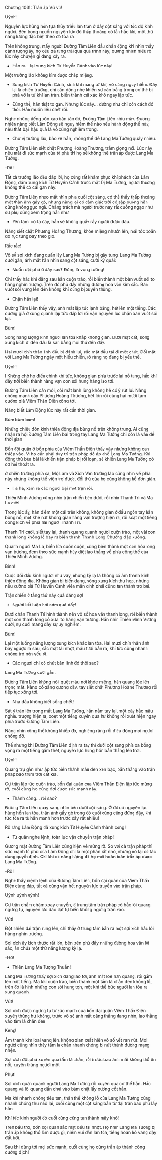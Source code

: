 




Chương 1031: Trấn áp Vù vù!


Uỳnh!

Nguyên lực hùng hồn tựa thủy triều lan tràn ở đảy cột sáng với tốc độ kinh người. Bên trong nguồn nguyên lực đó thấp thoáng có lẫn hắc khí, một thứ năng lượng đặc biệt theo đó tỏa ra.

Trên không trung, mấy người Đường Tâm Liên đầu chấn động khi nhìn thấy cảnh tượng ấy, họ đều đã từng trải qua quá trình này, đương nhiên hiểu rõ lúc này chuyện gì đang xảy ra.

- Hắn ra... lại xung kích Tử Huyền Cảnh vào lúc này!

Một trường lão không kìm được chép miệng.

- Xung kích Từ Huyền Cảnh, sinh khí mang tử khí, vô cùng nguy hiểm. Đây lại là chiến trường, chỉ cần dộng nhẹ khiến sự cán bằng trong cơ thể bị phá vỡ là tử khí lan tràn, biến thành cái xác khô ngay lập tức.

- Đúng thế, hắn thật to gan. Nhưng lúc này... dường như chỉ còn cách đó thôi. Hắn muốn liều chết rồi.

Nghe những tiếng xôn xao bàn tán đó, Đường Tâm Liên nhíu mày. Đương nhiên nàng biết Lâm Động sẽ nguy hiểm thế nào nếu hành dộng thế này, nếu thất bại, hậu quả là vô cùng nghiêm trọng.

- Chư vị trưởng lão, bảo vệ hắn, không thể dể Lang Ma Tướng quấy nhiêu.

Đường Tâm Liên siết chặt Phượng Hoàng Thương, trầm giọng nói. Lúc này nếu mất đi sức mạnh của tổ phù thì họ sẽ không thể trấn áp được Lang Ma Tướng.

-Rõ!

Tất cả trưởng lão đều đáp lời, họ cũng rất khâm phục khí phách của Lâm Động, dám xung kích Tử Huyền Cảnh trước mặt Dị Ma Tướng, người thường không thể có cái gan này.

Đường Tâm Liên nheo mắt nhìn phía cuối cột sáng, có thể thấy thấp thoáng một thân ảnh gầy gò, nhưng nàng lại có cảm giác trời có sập xuống hắn cũng không gục ngã. Chẳng trách mà người trước nay rất cuồng ngạo như sư phụ cũng xem trọng hắn như

- Yên tâm, có ta đây, hắn sẽ không quấy rầy ngươi được đâu.

Nàng siết chặt Phượng Hoàng Thương, khóe miệng nhướn lên, mái tóc xoăn đỏ rực tung bay theo gió.

Rắc rắc!

Vô số sợi xích đang quấn lấy Lang Ma Tướng bị gãy tung. Lang Ma Tướng cười gằn, ánh mắt hắn nhìn sang cột sáng, cười kỳ quái:

- Muốn dột phá ở dây sao? Đúng là vọng tưởng!

Chỉ thấy hắc khí đằng sau hắn cuộn trào, rồi biến thành một bàn vuốt sói to hàng nghìn trượng. Trên đó phủ đầy những đường hoa văn kim sắc. Bàn vuốt sói vung lên đến không khí cũng bị xuyên thủng.

- Chặn hắn lại!

Đường Tâm Liên thấy vậy, ánh mắt lập tức lạnh băng, hét lên một tiếng. Các cường giả ở xung quanh lập tức đáp lời rồi vận nguyên lực chặn bàn vuốt sói lại.

Bùm!

Sóng năng lượng kinh người lan tỏa khắp không gian. Dưới mặt đất, sóng xung kích đi đến đâu là san bằng mọi thứ đến đấy.

Hai mươi chín thân ảnh đều bị đánh lui, sắc mặt đều tái đi một chút. Đối mặt với Lang Ma Tướng ngày một hiếu chiến, rõ ràng họ đang bị yếu thế.

Uỳnh!

I Không chờ họ điều chỉnh khí tức, không gian phía trước lại nổ tung, hắc khí đầy trời biến thành hàng vạn con sói hung hăng lao tới.

Đường Tâm Liên cắn môi, đôi mắt lạnh lùng không hề có ý rút lui. Nàng chống mạnh cây Phượng Hoàng Thương, hét lớn rồi cùng hai mươi tám cường giả Viêm Thần Điện xông tới.

Nàng biết Lâm Động lúc này rất cần thời gian.

Bùm bùm bùm!

Những chiêu đòn kinh thiên động địa bùng nổ trên không trung. Ai cũng nhận ra hội Đường Tâm Liên bại trong tay Lang Ma Tướng chỉ còn là vấn đề thời gian

Bốn đội quân ở bốn phía của Viêm Thần Điện thấy vậy nhưng không can thiệp vào. Vì họ cần phải duy trì trận pháp dể áp chế Lang Ma Tướng. Khi động thủ bừa bãi là khiến trận pháp bị rối loạn, sẽ khiến Lang Ma Tướng có cơ hội thoát ra.

ở chiến trường phía xa, Mộ Lam và Xích Vân trưởng lão cũng nhìn về phía này nhưng không thể viện trợ được, đối thủ của họ cũng không hề đơn giản.

- Ha ha, xem ra các ngươi bại một trận rồi.

Thiên Mình Vương cũng nhìn trận chiến bên dưới, rồi nhìn Thanh Trì và Ma La cười.

Trong lúc ấy, hắn điểm một cái trên không, không gian ở đầu ngón tay hắn bùng nổ, một khe nứt không gian hàng vạn trượng hiện ra, rồi soạt một tiếng công kích về phía hai người Thanh Trĩ.

Thanh Trĩ cười, siết tay lại, thanh quang quanh người cuộn trào, một vài con thanh long khổng lồ bay ra biến thành Thanh Long Chưởng đập xuống.

Quanh người Ma La, biển lửa cuồn cuộn, cũng biến thành một con hỏa long vạn trượng, đem theo sức mạnh hủy diệt lao thẳng về phía công thế của Thiên Mình Vương.

Binh!

Cuộc đối đầu kinh người như vậy, nhưng kỳ lạ là không có âm thanh kinh thiên động địa. Không gian bị biến dạng, sóng xung kích thu hẹp, nhưng nếu cường giả Tử Huyền Cảnh viên mãn dính phải cũng tan thành tro bụi.

Trận chiến ở tầng thứ này quá đáng sợ!

- Ngươi kết luận hơi sớm quá dấy!

Dưới chân Thanh Trĩ hình thành nên vô số hoa văn thanh long, rồi biến thành một con thanh long cổ xưa, to hàng vạn trượng. Hắn nhìn Thiên Mình Vương cười, nụ cười mang đầy sự uy nghiêm.

Bùm!

Lại một luồng năng lượng xung kích khác lan tỏa. Hai mươi chín thân ảnh bay ngược ra sau, sắc mật tái nhợt, máu tươi bắn ra, khí tức cũng nhanh chóng trở nên yếu ớt.

- Các ngươi chỉ có chút bản lĩnh đó thôi sao?

Lang Ma Tướng cười gằn.

Đường Tâm Liên không nói, quệt máu nơi khóe miệng, hàn quang lóe lên trong mắt. Nàng cố gắng gượng dậy, tay siết chặt Phượng Hoàng Thương rồi tiếp tục xông tới.

- Nha đầu không biết sống chết!

Sát ý tràn lên trong mắt Lang Ma Tướng, hắn nắm tay lại, một cây hắc mâu nghìn. trượng hiện ra, xoẹt một tiếng xuyên qua hư không rồi xuất hiện ngay phía trước Đường Tâm Liên.

Nàng nhìn công thế khủng khiếp đó, nghiêng răng rồi điều động mọi người chống đỡ.

Thế nhưng khi Đường Tâm Liên định ra tay thì dưới cột sáng phía xa bỗng vọng ra một tiếng gầm thét, nguyên lực hùng hồn bắn thẳng lên trời.

Uỳnh!

Quang trụ gần như lập tức biến thành màu đen xen bạc, bắn thẳng vào trận pháp bao trùm trời đất kia.

Cự trận lập tức cuộn trào, bốn đại quân của Viêm Thần Điện lập tức mừng rỡ, cuối cùng họ cũng đợi được sức mạnh này.

- Thành công... rồi sao?

Đường Tâm Liên quay sang nhìn bên dưới cột sáng. Ở đó có nguyên lực hùng hồn lan tòa, thân ảnh gầy gò trong đó cuối cùng cũng đứng đậy, khí tức tỏa ra từ hắn mạnh hơn trước dây rất nhiều!

Rõ ràng Lâm Động đã xung kích Tử Huyền Cảnh thành công!

- Tứ quân nghe lệnh, toàn lực vận chuyển trận pháp!

Gương mặt Đường Tâm Liên cũng hiện vẻ mừng rỡ. So với cả trận pháp thì sức mạnh tổ phù của Lâm Động chỉ là một phần rất nhỏ, nhưng nó lại có tác dụng quyết định. Chỉ khi có năng lượng đó họ mới hoàn toàn trấn áp dược Lang Ma Tướng.

-Rõ!

Nghe thấy mệnh lệnh của Đường Tâm Liên, bốn đại quân của Viêm Thần Điện cùng đáp, tất cả cùng vận hết nguyên lực truyền vào trận pháp.

Uỳnh uỳnh uỳnh!

Cự trận chầm chậm xoay chuyển, ở trung tâm trận pháp có hắc lôi quang ngưng tụ, nguyên lực dào dạt tự biền không ngừng tràn vào.

Vút!

Đột nhiên đại trận rung lên, chỉ thấy ở trung tâm bắn ra một sợi xích hắc lôi hàng nghìn trượng.

Sợi xích ấy kích thước rất lớn, bên trên phủ đầy những đường hoa văn lôi sắc, ẩn chứa một thứ năng lượng kỳ lạ.

-Hừ!

- Thiên Lang Ma Tượng Thuẫn!

Lang Ma Tướng thấy sợi xích đang lao tới, ánh mắt lóe hàn quang, rồi gầm lên một tiếng. Ma khí cuộn trào, biến thành một tấm lá chắn đen khổng lồ, trên đó là hình những con sói hung tợn, một khi thế bức người lan tỏa ra xung quanh.

Vút!

Sợi xích được ngưng tụ từ sức mạnh của bốn đại quân Viêm Thần Điện xuyên thủng hư không, trước vô số ánh mắt căng thẳng đang nhìn, lao thẳng vào tấm lá chắn đen

Keng!

Âm thanh kim loại vang lên, không gian xuất hiện vô số vết rạn nút. Mọi người cũng nhìn thấy tấm lá chắn nhanh chóng bị nứt thành đường mạng nhện.

Sợi xích đột phá xuyên qua tấm lá chắn, rồi trước bao ánh mắt không thồ tin nổi, xuyên thủng người một.

Phụt!

Sợi xích quấn quanh người Lang Ma Tướng rồi xuyên qua cơ thể hắn. Hắc quang và lôi quang dần chui vào bám chặt lấy xương cốt hắn.

Ma khí nhanh chóng tiêu tan, thân thể khổng lồ của Lang Ma Tướng cũng nhanh chóng thu nhỏ lại, cuối cùng một cột sáng bắn từ đại trận bao phủ lấy hắn.

Khí tức kinh người đó cuối cùng cũng tan thành mây khói!

Trên bầu trời, bốn đội quân sắc mặt đều tái nhợt. Họ nhìn Lang Ma Tướng bị trấn áp không thổ làm được gì, niềm vui dần lan tỏa, tiếng hoan hô vang dậy đất trời.

Sau khi dùng tới mọi sức mạnh, cuối cùng họ cũng trấn áp thành công cường địch!




